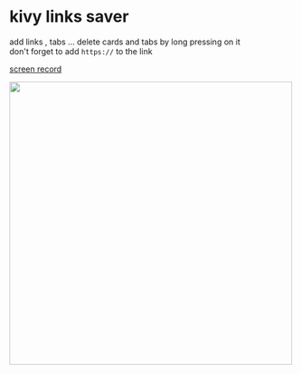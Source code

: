 # kivy links saver

 add links , tabs  ... delete cards and tabs by long pressing on it<br>
 don't forget to add `https://` to the link
 
 [screen record](https://github.com/yousuf60/links_manager/assets/64571068/b104c80d-238c-4134-bab4-7f997a5674f2)

<img src="https://github.com/yousuf60/links_manager/assets/64571068/a46b956c-da7a-42f8-aaf1-276fb5f1ec87" height = 500>
